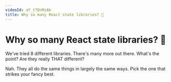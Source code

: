 ```yaml
---
videoId: aY_t7DnMzAk
title: Why so many React state libraries? 🤨
---
```


# Why so many React state libraries? 🤨

We've tried 8 different libraries. There's many more out there. What's the point? Are they really THAT different?

Nah. They all do the same things in largely the same ways. Pick the one that strikes your fancy best.
